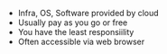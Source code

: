 - Infra, OS, Software provided by cloud
- Usually pay as you go or free
- You have the least responsiility
- Often accessible via web browser
